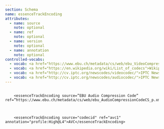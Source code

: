 ```yaml
---
section: Schema
name: essenceTrackEncoding
attributes:
  - name: source
    note: optional
  - name: ref
    note: optional
  - name: version
    note: optional
  - name: annotation
    note: optional
controlled-vocabs:
  - vocab: <a href="https://www.ebu.ch/metadata/cs/web/ebu_VideoCompressionCodeCS_p.xml.htm">EBU Video Compression Code</a>
  - vocab: <a href="https://en.wikipedia.org/wiki/List_of_codecs">Wikipedia List of Codecs</a>
  - vocab: <a href="http://cv.iptc.org/newscodes/videocodec/">IPTC NewsCodes video codec</a>
  - vocab: <a href="http://cv.iptc.org/newscodes/audiocodec/">IPTC NewsCodes audio codec</a>
---
```


<pre>
  <code>
    &lt;essenceTrackEncoding source=&rdquo;EBU Audio Compression Code&rdquo; ref=&rdquo;https://www.ebu.ch/metadata/cs/web/ebu_AudioCompressionCodeCS_p.xml.htm&rdquo;&gt;WAV&lt;/essenceTrackEncoding&gt;  
  </code>
</pre>

<pre>
  <code>
    &lt;essenceTrackEncoding source=&quot;codecid&quot; ref=&quot;avc1&quot; annotation=&quot;profile:High@L4&quot;&gt;AVC&lt;/essenceTrackEncoding&gt;
  </code>
</pre>
